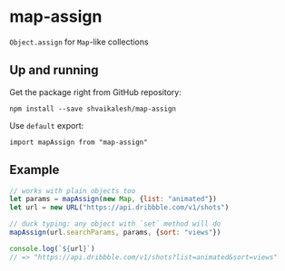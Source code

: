 # map-assign

`Object.assign` for `Map`-like collections

## Up and running

Get the package right from GitHub repository:

`npm install --save shvaikalesh/map-assign`

Use `default` export:

`import mapAssign from "map-assign"`

## Example

```js
// works with plain objects too
let params = mapAssign(new Map, {list: "animated"})
let url = new URL("https://api.dribbble.com/v1/shots")

// duck typing: any object with `set` method will do
mapAssign(url.searchParams, params, {sort: "views"})

console.log(`${url}`)
// => "https://api.dribbble.com/v1/shots?list=animated&sort=views"
```
